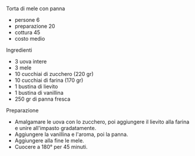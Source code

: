 Torta di mele con panna

- persone 6
- preparazione 20
- cottura 45
- costo medio

Ingredienti

- 3 uova intere
- 3 mele
- 10 cucchiai di zucchero (220 gr)
- 10 cucchiai di farina (170 gr)
- 1 bustina di lievito
- 1 bustina di vanillina
- 250 gr di panna fresca

Preparazione

- Amalgamare le uova con lo zucchero, poi aggiungere il lievito alla farina e unire all'impasto gradatamente.
- Aggiungere la vanillina e l'aroma, poi la panna.
- Aggiungere alla fine le mele.
- Cuocere a 180° per 45 minuti.
